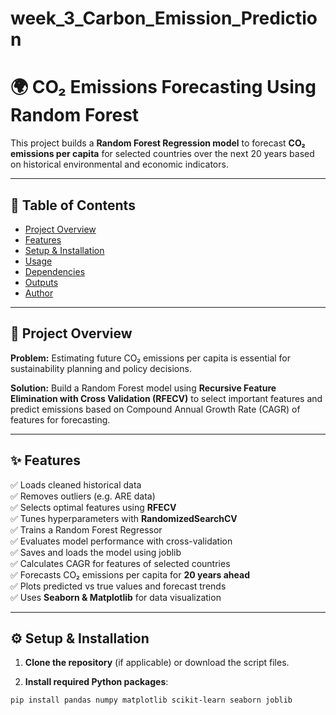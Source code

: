 # week_3_Carbon_Emission_Prediction

# 🌍 CO₂ Emissions Forecasting Using Random Forest

This project builds a **Random Forest Regression model** to forecast **CO₂ emissions per capita** for selected countries over the next 20 years based on historical environmental and economic indicators.

---

## 📑 Table of Contents

- [Project Overview](#project-overview)
- [Features](#features)
- [Setup & Installation](#setup--installation)
- [Usage](#usage)
- [Dependencies](#dependencies)
- [Outputs](#outputs)
- [Author](#author)

---

## 🎯 Project Overview

**Problem:** Estimating future CO₂ emissions per capita is essential for sustainability planning and policy decisions.

**Solution:** Build a Random Forest model using **Recursive Feature Elimination with Cross Validation (RFECV)** to select important features and predict emissions based on Compound Annual Growth Rate (CAGR) of features for forecasting.

---

## ✨ Features

✅ Loads cleaned historical data  
✅ Removes outliers (e.g. ARE data)  
✅ Selects optimal features using **RFECV**  
✅ Tunes hyperparameters with **RandomizedSearchCV**  
✅ Trains a Random Forest Regressor  
✅ Evaluates model performance with cross-validation  
✅ Saves and loads the model using joblib  
✅ Calculates CAGR for features of selected countries  
✅ Forecasts CO₂ emissions per capita for **20 years ahead**  
✅ Plots predicted vs true values and forecast trends  
✅ Uses **Seaborn & Matplotlib** for data visualization

---

## ⚙️ Setup & Installation

1. **Clone the repository** (if applicable) or download the script files.

2. **Install required Python packages**:

```bash
pip install pandas numpy matplotlib scikit-learn seaborn joblib
